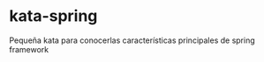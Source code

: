 kata-spring
===========

Pequeña kata para conocerlas características principales de spring framework
